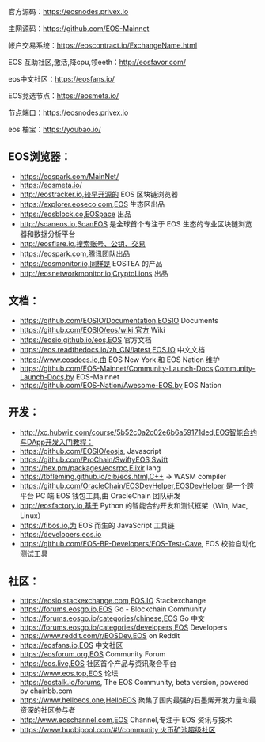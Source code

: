 官方源码：https://eosnodes.privex.io

主网源码：https://github.com/EOS-Mainnet

帐户交易系统：https://eoscontract.io/ExchangeName.html 

EOS 互助社区,激活,降cpu,领eeth：http://eosfavor.com/

eos中文社区：https://eosfans.io/

EOS竞选节点：https://eosmeta.io/

节点端口：https://eosnodes.privex.io

eos 柚宝：https://youbao.io/

## EOS浏览器：

* https://eospark.com/MainNet/
* https://eosmeta.io/
* http://eostracker.io,较早开源的 EOS 区块链浏览器
* https://explorer.eoseco.com,EOS 生态区出品
* https://eosblock.co,EOSpace 出品
* http://scaneos.io,ScanEOS 是全球首个专注于 EOS 生态的专业区块链浏览器和数据分析平台
* http://eosflare.io,搜索账号、公钥、交易
* https://eospark.com,腾讯团队出品
* https://eosmonitor.io,同样是 EOSTEA 的产品
* http://eosnetworkmonitor.io,CryptoLions 出品


## 文档：

* https://github.com/EOSIO/Documentation,EOSIO Documents
* https://github.com/EOSIO/eos/wiki,官方 Wiki
* https://eosio.github.io/eos,EOS 官方文档
* https://eos.readthedocs.io/zh_CN/latest,EOS.IO 中文文档
* https://www.eosdocs.io,由 EOS New York 和 EOS Nation 维护
* https://github.com/EOS-Mainnet/Community-Launch-Docs,Community-Launch-Docs,by EOS-Mainnet 
* https://github.com/EOS-Nation/Awesome-EOS,by EOS Nation


## 开发：

* http://xc.hubwiz.com/course/5b52c0a2c02e6b6a59171ded,EOS智能合约与DApp开发入门教程：
* https://github.com/EOSIO/eosjs, Javascript
* https://github.com/ProChain/SwiftyEOS,Swift
* https://hex.pm/packages/eosrpc,Elixir lang
* https://tbfleming.github.io/cib/eos.html,C++ -> WASM compiler
* https://github.com/OracleChain/EOSDevHelper,EOSDevHelper 是一个跨平台 PC 端 EOS 钱包工具,由 OracleChain 团队研发
* http://eosfactory.io,基于 Python 的智能合约开发和测试框架（Win, Mac, Linux）
* https://fibos.io,为 EOS 而生的 JavaScript 工具链
* https://developers.eos.io
* https://github.com/EOS-BP-Developers/EOS-Test-Cave, EOS 校验自动化测试工具


## 社区：

* https://eosio.stackexchange.com,EOS.IO Stackexchange
* https://forums.eosgo.io,EOS Go - Blockchain Community
* https://forums.eosgo.io/categories/chinese,EOS Go 中文
* https://forums.eosgo.io/categories/developers,EOS Developers
* https://www.reddit.com/r/EOSDev,EOS on Reddit
* https://eosfans.io,EOS 中文社区
* https://eosforum.org,EOS Community Forum
* https://eos.live,EOS 社区首个产品与资讯聚合平台
* https://www.eos.top,EOS 论坛
* https://eostalk.io/forums, The EOS Community, beta version, powered by chainbb.com
* https://www.helloeos.one,HelloEOS 聚集了国内最强的石墨烯开发力量和最资深的社区参与者
* http://www.eoschannel.com,EOS Channel,专注于 EOS 资讯与技术
* https://www.huobipool.com/#!/community,火币矿池超级社区





